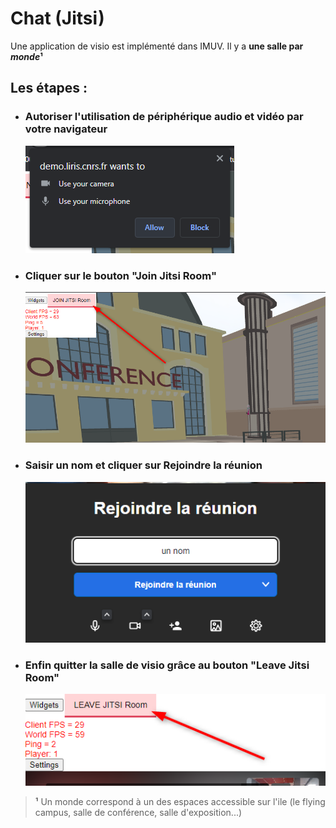 # Chat (Jitsi)

Une application de visio est implémenté dans IMUV. Il y a **une salle par *monde*¹**

## Les étapes :

- ### Autoriser l'utilisation de périphérique audio et vidéo par votre navigateur

  ![](../../img/doc/Autorization.png)

- ### Cliquer sur le bouton "Join Jitsi Room"

  ![](../../img/doc/JoinJitsiRoom.png)

- ### Saisir un nom et cliquer sur Rejoindre la réunion

  ![](../../img/doc/NameJitsi.png)

- ### Enfin quitter la salle de visio grâce au bouton "Leave Jitsi Room"

  ![](../../img/doc/LeaveJitsiRoom.png)

> **¹** Un monde correspond à un des espaces accessible sur l'ile (le flying campus, salle de conférence, salle d'exposition...)

